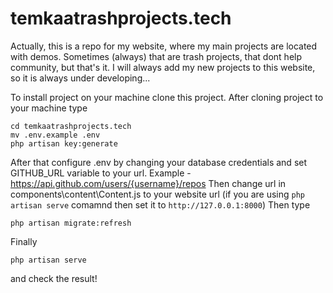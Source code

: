 # temkaatrashprojects.tech
Actually, this is a repo for my website, where my main projects are located with demos.
Sometimes (always) that are trash projects, that dont help community, but that's it.
I will always add my new projects to this website, so it is always under developing...

To install project on your machine clone this project.
After cloning project to your machine type
```
cd temkaatrashprojects.tech
mv .env.example .env
php artisan key:generate
```
After that configure .env by changing your database credentials and set GITHUB_URL variable to your url.
Example - https://api.github.com/users/{username}/repos
Then change url in components\content\Content.js to your website url (if you are using `php artisan serve` comamnd then set it to `http://127.0.0.1:8000`)
Then type
```
php artisan migrate:refresh
```
Finally
```
php artisan serve
```
and check the result!
